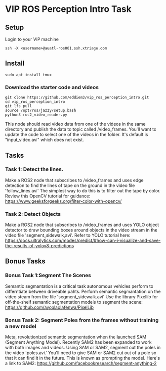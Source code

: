 # VIP ROS Perception Intro Task
## Setup
Login to your VIP machine

```
ssh -X <username>@auatl-ros001.ssh.xtriage.com
```
## Install 
```
sudo apt install tmux
```

### Download the starter code and videos
```
git clone https://github.com/eddiem3/vip_ros_perception_intro.git
cd vip_ros_perception_intro
git lfs pull
source /opt/ros/jazzy/setup.bash
python3 ros2_video_reader.py
```
This node should read video data from one of the videos in the same directory and publish the data to topic called /video_frames. You'll want to update the code to select one of the videos in the folder. It's default is "input_video.avi" which does not exist.

## Tasks 

### Task 1: Detect the lines.
Make a ROS2 node that subscribes to /video_frames and uses edge detection to find the lines of tape on the ground in the video file 'follow_lines.avi' The simplest way to do this is to filter out the tape by color. 
Review this OpenCV tutorial for guidance: https://www.geeksforgeeks.org/filter-color-with-opencv/

### Task 2: Detect Objects
Make a ROS2 node that subscribes to /video_frames and uses YOLO object detector to draw bounding boxes around objects in the video stream in the video file 'segment_sidewalk,avi'. Refer to YOLO tutorial here:
https://docs.ultralytics.com/modes/predict/#how-can-i-visualize-and-save-the-results-of-yolov8-predictions

## Bonus Tasks

### Bonus Task 1:Segment The Scenes 
Semantic segmantation is a critical task autonomous vehicles perform to differntiate between driveable pahts. Perform semantic segmantation on the video steam from the file 'segment_sidewalk.avi' Use the library Pixellib
for off-the-shelf semantic segmentation models to segment the scene: https://github.com/ayoolaolafenwa/PixelLib

### Bonus Task 2: Segment Poles from the frames without training a new model
Meta, revolutionized semantic segmentation when the launched SAM (Segment Anything Model). Recently SAM2 has been expanded to work with both images and videos. Using SAM or SAM2, segment out the poles in the video 'poles.avi.' 
You'll need to give SAM or SAM2 cut out of a pole so that it can find it in the future. This is known as prompting the model. Here's a link to SAM2: https://github.com/facebookresearch/segment-anything-2
